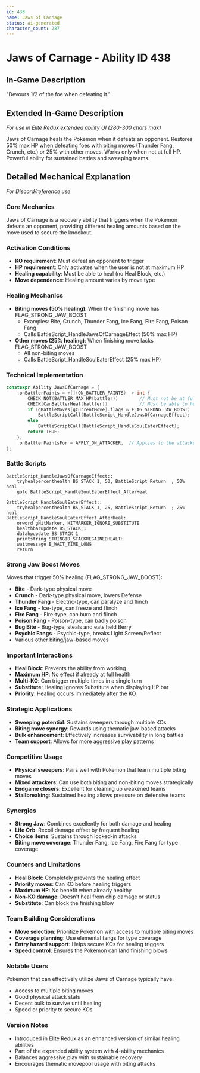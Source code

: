 ```yaml
---
id: 438
name: Jaws of Carnage
status: ai-generated
character_count: 287
---
```


# Jaws of Carnage - Ability ID 438

## In-Game Description
"Devours 1/2 of the foe when defeating it."

## Extended In-Game Description
*For use in Elite Redux extended ability UI (280-300 chars max)*

Jaws of Carnage heals the Pokemon when it defeats an opponent. Restores 50% max HP when defeating foes with biting moves (Thunder Fang, Crunch, etc.) or 25% with other moves. Works only when not at full HP. Powerful ability for sustained battles and sweeping teams.

## Detailed Mechanical Explanation
*For Discord/reference use*

### Core Mechanics
Jaws of Carnage is a recovery ability that triggers when the Pokemon defeats an opponent, providing different healing amounts based on the move used to secure the knockout.

### Activation Conditions
- **KO requirement**: Must defeat an opponent to trigger
- **HP requirement**: Only activates when the user is not at maximum HP
- **Healing capability**: Must be able to heal (no Heal Block, etc.)
- **Move dependence**: Healing amount varies by move type

### Healing Mechanics
- **Biting moves (50% healing)**: When the finishing move has FLAG_STRONG_JAW_BOOST
  - Examples: Bite, Crunch, Thunder Fang, Ice Fang, Fire Fang, Poison Fang
  - Calls BattleScript_HandleJawsOfCarnageEffect (50% max HP)
- **Other moves (25% healing)**: When finishing move lacks FLAG_STRONG_JAW_BOOST  
  - All non-biting moves
  - Calls BattleScript_HandleSoulEaterEffect (25% max HP)

### Technical Implementation
```c
constexpr Ability JawsOfCarnage = {
    .onBattlerFaints = +[](ON_BATTLER_FAINTS) -> int {
        CHECK_NOT(BATTLER_MAX_HP(battler))        // Must not be at full HP
        CHECK(CanBattlerHeal(battler))            // Must be able to heal
        if (gBattleMoves[gCurrentMove].flags & FLAG_STRONG_JAW_BOOST)
            BattleScriptCall(BattleScript_HandleJawsOfCarnageEffect);  // 50% heal
        else
            BattleScriptCall(BattleScript_HandleSoulEaterEffect);      // 25% heal
        return TRUE;
    },
    .onBattlerFaintsFor = APPLY_ON_ATTACKER,  // Applies to the attacker
};
```

### Battle Scripts
```assembly
BattleScript_HandleJawsOfCarnageEffect::
    tryhealpercenthealth BS_STACK_1, 50, BattleScript_Return  ; 50% heal
    goto BattleScript_HandleSoulEaterEffect_AfterHeal

BattleScript_HandleSoulEaterEffect::
    tryhealpercenthealth BS_STACK_1, 25, BattleScript_Return  ; 25% heal
BattleScript_HandleSoulEaterEffect_AfterHeal:
    orword gHitMarker, HITMARKER_IGNORE_SUBSTITUTE
    healthbarupdate BS_STACK_1
    datahpupdate BS_STACK_1
    printstring STRINGID_STACKREGAINEDHEALTH
    waitmessage B_WAIT_TIME_LONG
    return
```

### Strong Jaw Boost Moves
Moves that trigger 50% healing (FLAG_STRONG_JAW_BOOST):
- **Bite** - Dark-type physical move
- **Crunch** - Dark-type physical move, lowers Defense
- **Thunder Fang** - Electric-type, can paralyze and flinch
- **Ice Fang** - Ice-type, can freeze and flinch
- **Fire Fang** - Fire-type, can burn and flinch
- **Poison Fang** - Poison-type, can badly poison
- **Bug Bite** - Bug-type, steals and eats held Berry
- **Psychic Fangs** - Psychic-type, breaks Light Screen/Reflect
- Various other biting/jaw-based moves

### Important Interactions
- **Heal Block**: Prevents the ability from working
- **Maximum HP**: No effect if already at full health
- **Multi-KO**: Can trigger multiple times in a single turn
- **Substitute**: Healing ignores Substitute when displaying HP bar
- **Priority**: Healing occurs immediately after the KO

### Strategic Applications
- **Sweeping potential**: Sustains sweepers through multiple KOs
- **Biting move synergy**: Rewards using thematic jaw-based attacks
- **Bulk enhancement**: Effectively increases survivability in long battles
- **Team support**: Allows for more aggressive play patterns

### Competitive Usage
- **Physical sweepers**: Pairs well with Pokemon that learn multiple biting moves
- **Mixed attackers**: Can use both biting and non-biting moves strategically
- **Endgame closers**: Excellent for cleaning up weakened teams
- **Stallbreaking**: Sustained healing allows pressure on defensive teams

### Synergies
- **Strong Jaw**: Combines excellently for both damage and healing
- **Life Orb**: Recoil damage offset by frequent healing
- **Choice items**: Sustains through locked-in attacks
- **Biting move coverage**: Thunder Fang, Ice Fang, Fire Fang for type coverage

### Counters and Limitations
- **Heal Block**: Completely prevents the healing effect
- **Priority moves**: Can KO before healing triggers
- **Maximum HP**: No benefit when already healthy
- **Non-KO damage**: Doesn't heal from chip damage or status
- **Substitute**: Can block the finishing blow

### Team Building Considerations
- **Move selection**: Prioritize Pokemon with access to multiple biting moves
- **Coverage planning**: Use elemental fangs for type coverage
- **Entry hazard support**: Helps secure KOs for healing triggers
- **Speed control**: Ensures the Pokemon can land finishing blows

### Notable Users
Pokemon that can effectively utilize Jaws of Carnage typically have:
- Access to multiple biting moves
- Good physical attack stats
- Decent bulk to survive until healing
- Speed or priority to secure KOs

### Version Notes
- Introduced in Elite Redux as an enhanced version of similar healing abilities
- Part of the expanded ability system with 4-ability mechanics
- Balances aggressive play with sustainable recovery
- Encourages thematic movepool usage with biting attacks